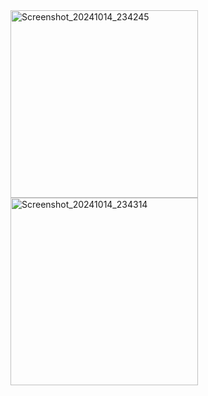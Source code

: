 <img src="https://github.com/user-attachments/assets/097f5847-57f9-46d1-ad93-497604ae1d90" alt="Screenshot_20241014_234245" width="300" />

<img src="https://github.com/user-attachments/assets/63ff2f59-d644-474d-bb3d-608324e44148" alt="Screenshot_20241014_234314" width="300" />
